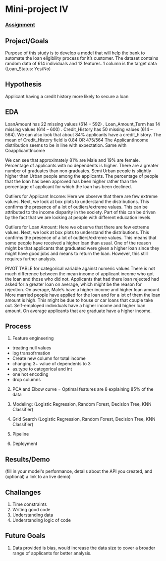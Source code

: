 # Mini-project IV

### [Assignment](assignment.md)

## Project/Goals
Purpose of this study is to develop a model that will help the bank to automate the loan eligibility process for it’s customer.
The dataset contains random data of 614 individuals and 12 features. 1 column is the target data (Loan_Status: Yes/No)


## Hypothesis
Applicant having a credit history more likely to secure a loan


## EDA 
LoanAmount has 22 missing values (614 – 592) .
Loan_Amount_Term has 14 missing values (614 – 600) .
Credit_History has 50 missing values (614 – 564).
We can also look that about 84% applicants have a credit_history. 
The mean of Credit_History field is 0.84
OR 475/564
The ApplicantIncome distribution seems to be in line with expectation. Same with CoapplicantIncome

We can see that approximately 81% are Male and 19% are female.
Percentage of applicants with no dependents is higher.
There are a greater number of graduates than non graduates. 
Semi Urban people is slightly higher than Urban people among the applicants.
The percentage of people that the loan has been approved has been higher rather than the percentage of applicant for which the loan has been declined.

 Outliers for Applicant Income: Here we observe that there are few extreme values. Next, we look at box plots to understand the distributions. This confirms the presence of a lot of outliers/extreme values. This can be attributed to the income disparity in the society. Part of this can be driven by the fact that we are looking at people with different education levels.

Outliers for Loan Amount:  Here we observe that there are few extreme values. Next, we look at box plots to understand the distributions. This confirms the presence of a lot of outliers/extreme values. This means that some people have received a higher loan than usual. One of the reason might be that applicants that graduated were given a higher loan since they might have good jobs and means to return the loan. However, this still requires further analysis. 

PIVOT TABLE for categorical variable against numeric values
There is not much difference between the mean income of applicant income who got the loan and those who did not. 
Applicants that had there loan rejected had asked for a greater loan on average, which might be the reason for rejection.
On average, Male’s have a higher income and higher loan amount. 
More married people have applied for the loan and for a lot of them the loan amount is high. This might be due to house or car loans that couple take out.
Self-employed individuals have a higher income and higher loan amount. 
On average applicants that are graduate have a higher income. 


## Process
1. Feature engineering
  * treating null values
  * log transofrmation
  * Create new column for total income
  * changing 3+ value of dependents to 3
  * as.type to categorical and int
  * one hot encoding
  * drop columns
 
2. PCA and Elbow curve = Optimal features are 8 explaining 85% of the data 

3. Modeling: (Logistic Regression, Random Forest, Decision Tree, KNN Classifier)

4. Grid Search (Logistic Regression, Random Forest, Decision Tree, KNN Classifier)

5. Pipeline

6. Deployment 

## Results/Demo
(fill in your model's performance, details about the API you created, and (optional) a link to an live demo)

## Challanges 
1. Time constraints 
2. Writing good code
3. Understanding data
4. Understanding logic of code

## Future Goals
1. Data provided is bias, would increase the data size to cover a broader range of applicants for better analysis. 
